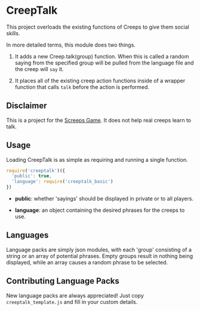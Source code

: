 # CreepTalk

This project overloads the existing functions of Creeps to give them social
skills.

In more detailed terms, this module does two things.

1. It adds a new Creep.talk(group) function. When this is called a random saying
from the specified group will be pulled from the language file and the creep
will `say` it.

2. It places all of the existing creep action functions inside of a wrapper
function that calls `talk` before the action is performed.


## Disclaimer

This is a project for the [Screeps Game](https://screeps.com/). It does not help
real creeps learn to talk.


## Usage

Loading CreepTalk is as simple as requiring and running a single function.

```javascript
require('creeptalk')({
  'public': true,
  'language': require('creeptalk_basic')
})
```

* **public**: whether 'sayings' should be displayed in private or to all
  players.

* **language**: an object containing the desired phrases for the creeps to use.


## Languages

Language packs are simply json modules, with each 'group' consisting of a string
or an array of potential phrases. Empty groups result in nothing being
displayed, while an array causes a random phrase to be selected.


## Contributing Language Packs

New language packs are always appreciated! Just copy `creeptalk_template.js`
and fill in your custom details.
